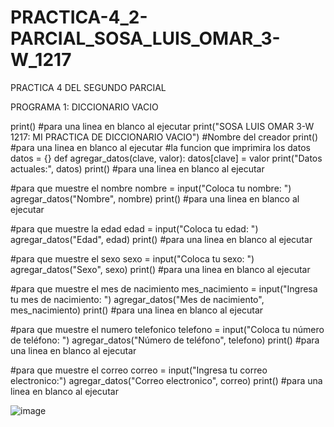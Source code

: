 # PRACTICA-4_2-PARCIAL_SOSA_LUIS_OMAR_3-W_1217
PRACTICA 4 DEL SEGUNDO PARCIAL

PROGRAMA 1: DICCIONARIO VACIO

print() #para una linea en blanco al ejecutar
print("SOSA LUIS OMAR 3-W 1217: MI PRACTICA DE DICCIONARIO VACIO") #Nombre del creador
print() #para una linea en blanco al ejecutar
#la funcion que imprimira los datos
datos = {}
def agregar_datos(clave, valor):
    datos[clave] = valor
    print("Datos actuales:", datos)
print() #para una linea en blanco al ejecutar

#para que muestre el nombre
nombre = input("Coloca tu nombre: ")
agregar_datos("Nombre", nombre)
print() #para una linea en blanco al ejecutar

#para que muestre la edad
edad = input("Coloca tu edad: ")
agregar_datos("Edad", edad)
print() #para una linea en blanco al ejecutar

#para que muestre el sexo
sexo = input("Coloca tu sexo: ")
agregar_datos("Sexo", sexo)
print() #para una linea en blanco al ejecutar

#para que muestre el mes de nacimiento
mes_nacimiento = input("Ingresa tu mes de nacimiento: ")
agregar_datos("Mes de nacimiento", mes_nacimiento)
print() #para una linea en blanco al ejecutar

#para que muestre el numero telefonico
telefono = input("Coloca tu número de teléfono: ")
agregar_datos("Número de teléfono", telefono)
print() #para una linea en blanco al ejecutar

#para que muestre el correo
correo = input("Ingresa tu correo electronico:")
agregar_datos("Correo electronico", correo)
print() #para una linea en blanco al ejecutar

![image](https://github.com/user-attachments/assets/6bec76ee-5538-4c23-bec3-2db8e6feb3f0)
